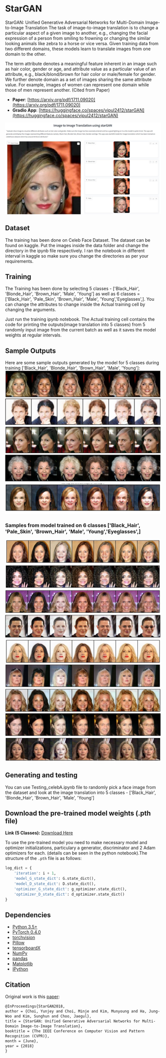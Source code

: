 # StarGAN
StarGAN: Unified Generative Adversarial Networks for Multi-Domain Image-to-Image Translation
The task of image-to-image translation is to change a particular aspect of a given image to another, e.g., changing the facial expression of a person from smiling to frowning or changing the similar looking animals like zebra to a horse or vice versa. Given training data from two different domains, these models learn to translate images from one domain to the other.

The term attribute denotes a meaningful feature inherent in an image such as hair color, gender or age, and attribute value as a particular value of an attribute, e.g., black/blond/brown for hair color or male/female for gender. We further denote domain as a set of images sharing the same attribute value. For example, images of women can represent one domain while those of men represent another.
(Cited from Paper)

- **Paper**: [https://arxiv.org/pdf/1711.09020](https://arxiv.org/pdf/1711.09020)
- **Gradio App**: [https://huggingface.co/spaces/vipul2412/starGAN](https://huggingface.co/spaces/vipul2412/starGAN)

![Gradio_App](samples/gradio.JPG)

## Dataset
The training has been done on Celeb Face Dataset. The dataset can be found on kaggle. Put the images inside the data folder and change the directory in the ipynb file respectively. I ran the notebook in different interval in kaggle so make sure you change the directories as per your requirements.

## Training
The Training has been done by selecting 5 classes - \['Black_Hair', 'Blonde_Hair', 'Brown_Hair', 'Male', 'Young'\] as well as 6 classes = \['Black_Hair', 'Pale_Skin', 'Brown_Hair', 'Male', 'Young','Eyeglasses',\]. You can change the attributes to change inside the Actual training cell by changing the arguments.

Just run the training ipynb notebook. The Actual training cell contains the code for printing the outputs(image translation into 5 classes) from 5 randomly input image from the current batch as well as it saves the model weights at regular intervals.

## Sample Outputs
Here are some sample outputs generated by the model for 5 classes during training \['Black_Hair', 'Blonde_Hair', 'Brown_Hair', 'Male', 'Young'\]:
![Sample 5_1](samples/sample_5_1.JPG)
![Sample 5_2](samples/sample_5_2.JPG)
![Sample 5_3](samples/sample_5_3.JPG)
![Sample 5_4](samples/sample_5_4.PNG)
![Sample 5_7](samples/sample_5_7.PNG)

### Samples from model trained on 6 classes \['Black_Hair', 'Pale_Skin', 'Brown_Hair', 'Male', 'Young','Eyeglasses',\]

![Sample 6_1](samples/sample_6_1.JPG)
![Sample 6_2](samples/sample_6_2.JPG)
![Sample 6_3](samples/sample_6_3.JPG)
![Sample 6_4](samples/sample_6_4.JPG)
![Sample 6_5](samples/sample_6_5.JPG)
![Sample 6_6](samples/sample_6_6.JPG)
![Sample 6_7](samples/sample_6_7.JPG)
![Sample 6_8](samples/sample_6_8.JPG)
![Sample 6_9](samples/sample_6_9.JPG)

## Generating and testing
You can use Testing_celebA.ipynb file to randomly pick a face image from the dataset and look at the image translation into 5 classes - \['Black_Hair', 'Blonde_Hair', 'Brown_Hair', 'Male', 'Young'\]

## Download the pre-trained model weights (.pth file)
**Link (5 Classes):** [Download Here](https://drive.google.com/file/d/1e9zTyKw6xTrfmam1wtfjIXLd-HYhBeHj/view?usp=drive_link)

To use the pre-trained model you need to make necessary model and optimizer initializations, particulary a generator, discriminator and 2 Adam optimizers for each. (details can be seen in the python notebook).The structure of the `.pth` file is as follows:

```python
log_dict = {
    'iteration': i + 1,
    'model_G_state_dict': G.state_dict(),
    'model_D_state_dict': D.state_dict(),
    'optimizer_G_state_dict': g_optimizer.state_dict(),
    'optimizer_D_state_dict': d_optimizer.state_dict()
}
```

## Dependencies
* [Python 3.5+](https://www.continuum.io/downloads)
* [PyTorch 0.4.0](http://pytorch.org/)
* [torchvision](https://pypi.org/project/torchvision/) 
* [Pillow](https://pillow.readthedocs.io/en/stable/) 
* [tensorboardX](https://pypi.org/project/tensorboardX/) 
* [NumPy](https://numpy.org/) 
* [pandas](https://pandas.pydata.org/)
* [Matplotlib](https://matplotlib.org/) 
* [IPython](https://ipython.readthedocs.io/en/stable/)

## Citation
Original work is this [paper](https://arxiv.org/abs/1711.09020):
```
@InProceedings{StarGAN2018,
author = {Choi, Yunjey and Choi, Minje and Kim, Munyoung and Ha, Jung-Woo and Kim, Sunghun and Choo, Jaegul},
title = {StarGAN: Unified Generative Adversarial Networks for Multi-Domain Image-to-Image Translation},
booktitle = {The IEEE Conference on Computer Vision and Pattern Recognition (CVPR)},
month = {June},
year = {2018}
}
```



